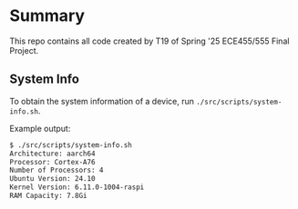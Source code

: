# Summary
This repo contains all code created by T19 of Spring '25 ECE455/555 Final Project.

## System Info
To obtain the system information of a device, run `./src/scripts/system-info.sh`.

Example output:
```bash
$ ./src/scripts/system-info.sh 
Architecture: aarch64
Processor: Cortex-A76
Number of Processors: 4
Ubuntu Version: 24.10
Kernel Version: 6.11.0-1004-raspi
RAM Capacity: 7.8Gi
```
